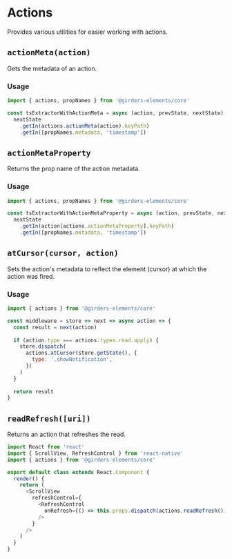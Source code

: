 # Actions

Provides various utilities for easier working with actions.

## `actionMeta(action)`

Gets the metadata of an action.

### Usage

```javascript
import { actions, propNames } from '@girders-elements/core'

const tsExtractorWithActionMeta = async (action, prevState, nextState) =>
  nextState
    .getIn(actions.actionMeta(action).keyPath)
    .getIn([propNames.metadata, 'timestamp'])
```

## `actionMetaProperty`

Returns the prop name of the action metadata.

### Usage

```javascript
import { actions, propNames } from '@girders-elements/core'

const tsExtractorWithActionMetaProperty = async (action, prevState, nextState) =>
  nextState
    .getIn(action[actions.actionMetaProperty].keyPath)
    .getIn([propNames.metadata, 'timestamp'])
```

## `atCursor(cursor, action)`

Sets the action's metadata to reflect the element (cursor) at which the action was fired.

### Usage

```javascript
import { actions } from '@girders-elements/core'

const middleware = store => next => async action => {
  const result = next(action)
  
  if (action.type === actions.types.read.apply) {
    store.dispatch(
      actions.atCursor(store.getState(), {
        type: '.showNotification',
      })
    )
  }
  
  return result
}
```

## `readRefresh([uri])`

Returns an action that refreshes the read.

```javascript
import React from 'react'
import { ScrollView, RefreshControl } from 'react-native'
import { actions } from '@girders-elements/core'

export default class extends React.Component {
  render() {
    return (
      <ScrollView
        refreshControl={
          <RefreshControl
            onRefresh={() => this.props.dispatch(actions.readRefresh())}
          />
        }
      />
    )
  }
}
```
